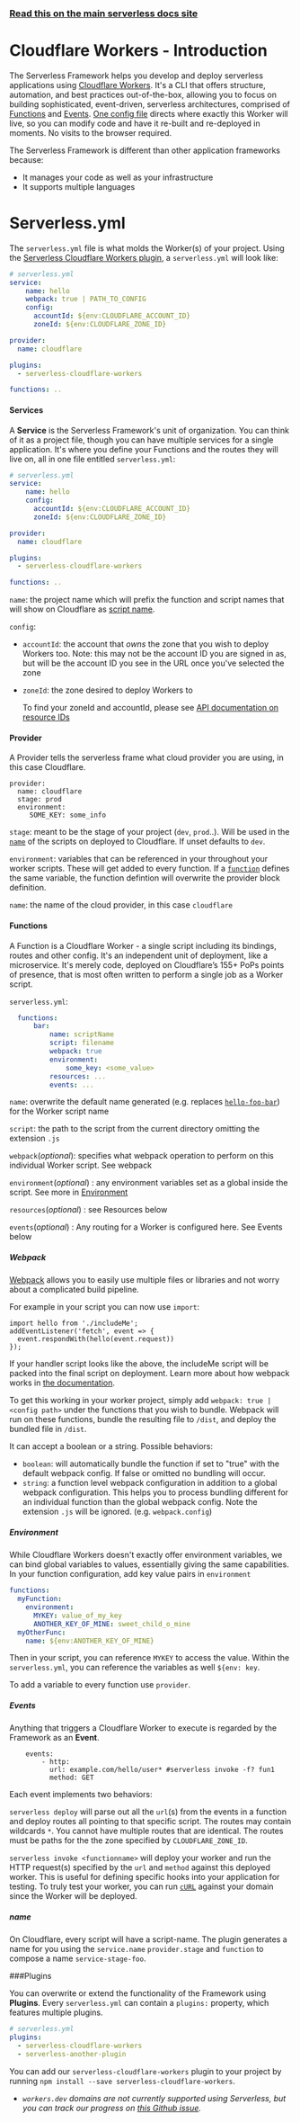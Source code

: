 <!--
title: Serverless Framework - Cloudflare Workers Guide - Introduction
menuText: Intro
menuOrder: 1
description: An introduction to using Cloudflare Workers with the Serverless Framework.
layout: Doc
-->

<!-- DOCS-SITE-LINK:START automatically generated  -->
### [Read this on the main serverless docs site](https://www.serverless.com/framework/docs/providers/cloudflare/guide/intro)
<!-- DOCS-SITE-LINK:END -->


# Cloudflare Workers - Introduction

The Serverless Framework helps you develop and deploy serverless applications using [Cloudflare Workers](https://www.cloudflare.com/products/cloudflare-workers/). It's a CLI that offers structure, automation, and best practices out-of-the-box, allowing you to focus on building sophisticated, event-driven, serverless architectures, comprised of [Functions](#functions) and [Events](#events).  [One config file](#serverlessyml) directs where exactly this Worker will live, so you can modify code and have it re-built and re-deployed in moments. No visits to the browser required.

The Serverless Framework is different than other application frameworks because:
* It manages your code as well as your infrastructure
* It supports multiple languages 

# Serverless.yml

The `serverless.yml` file is what molds the Worker(s) of your project. Using the [Serverless Cloudflare Workers plugin](https://github.com/cloudflare/serverless-cloudflare-workers), a `serverless.yml` will look like: 

```yml
# serverless.yml
service:
    name: hello
    webpack: true | PATH_TO_CONFIG
    config:
      accountId: ${env:CLOUDFLARE_ACCOUNT_ID}
      zoneId: ${env:CLOUDFLARE_ZONE_ID} 

provider:
  name: cloudflare

plugins:
  - serverless-cloudflare-workers

functions: ..
```

#### Services

A **Service** is the Serverless Framework's unit of organization. You can think of it as a project file, though you can have multiple services for a single application. It's where you define your Functions and the routes they will live on, all in one file entitled `serverless.yml`: 

```yml
# serverless.yml
service:
    name: hello
    config:
      accountId: ${env:CLOUDFLARE_ACCOUNT_ID}
      zoneId: ${env:CLOUDFLARE_ZONE_ID}

provider:
  name: cloudflare

plugins:
  - serverless-cloudflare-workers

functions: ..
```

`name`: the project name which will prefix the function and script names that will show on Cloudflare as [script name](#name).

`config`:

- `accountId`: the account that *owns* the zone that you wish to deploy Workers too. Note: this may not be the account ID you are signed in as, but will be the account ID you see in the URL once you've selected the zone

- `zoneId`: the zone desired to deploy Workers to

  To find your zoneId and accountId, please see [API documentation on resource IDs](https://api.cloudflare.com/#getting-started-resource-ids)

#### Provider 

A Provider tells the serverless frame what cloud provider you are using, in this case Cloudflare. 

```
provider:
  name: cloudflare
  stage: prod
  environment:
     SOME_KEY: some_info
```

`stage`: meant to be the stage of your project (`dev`, `prod`..). Will be used in the [`name`](#name) of the scripts on deployed to Cloudflare. If unset defaults to `dev`.

`environment`: variables that can be referenced in your throughout your worker scripts. These will get added to every function. If a [`function`](#function) defines the same variable, the function defintion will overwrite the provider block definition.

`name`: the name of the cloud provider, in this case `cloudflare`

#### Functions

A Function is a Cloudflare Worker - a single script including its bindings, routes and other config. It's an independent unit of deployment, like a microservice. It's merely code, deployed on Cloudflare’s 155+ PoPs points of presence, that is most often written to perform a single job as a Worker script.

 `serverless.yml`: 

```yml
  functions:
      bar:
          name: scriptName 
          script: filename
          webpack: true
          environment:
              some_key: <some_value>
          resources: ...
          events: ...
```

`name`: overwrite the default name generated (e.g. replaces [`hello-foo-bar`](#name)) for the Worker script name

`script`: the path to the script from the current directory omitting the extension `.js` 

`webpack`(*optional*): specifies what webpack operation to perform on this individual Worker script. See webpack

`environment`(*optional*) : any environment variables set as a global inside the script. See more in [Environment](#environment)

`resources`(*optional*) : see Resources below

`events`(*optional*) : Any routing for a Worker is configured here. See Events below

##### Webpack

[Webpack](https://webpack.js.org/) allows you to easily use multiple files or libraries and not worry about a complicated build pipeline.

For example in your script you can now use `import`:

```
import hello from './includeMe';
addEventListener('fetch', event => {
  event.respondWith(hello(event.request))
});
```

If your handler script looks like the above, the includeMe script will be packed into the final script on deployment. Learn more about how webpack works in [the documentation](https://webpack.js.org/concepts).

To get this working in your worker project, simply add `webpack: true | <config path>` under the functions that you wish to bundle. Webpack will run on these functions, bundle the resulting file to `/dist`, and deploy the bundled file in `/dist`.

It can accept a boolean or a string. Possible behaviors:

- `boolean`: will automatically bundle the function if set to "true" with the default webpack config. If false or omitted no bundling will occur.
- `string`:  a function level webpack configuration in addition to a global webpack configuration. This helps you to process bundling different for an individual function than the global webpack config. Note the extension `.js` will be ignored. (e.g. `webpack.config`)

##### Environment

While Cloudflare Workers doesn't exactly offer environment variables, we can bind global variables to values, essentially giving the same capabilities. In your function configuration, add key value pairs in `environment`

```yaml
functions:
  myFunction:
    environment:
      MYKEY: value_of_my_key
      ANOTHER_KEY_OF_MINE: sweet_child_o_mine
  myOtherFunc:
  	name: ${env:ANOTHER_KEY_OF_MINE}
```

Then in your script, you can reference `MYKEY` to access the value. Within the `serverless.yml`, you can reference the variables as well `${env: key`.

To add a variable to every function use `provider`.

##### Events

Anything that triggers a Cloudflare Worker to execute is regarded by the Framework as an **Event**. 

```
    events:
    	- http:
          url: example.com/hello/user* #serverless invoke -f? fun1 
          method: GET
```

Each event implements two behaviors:

 `serverless deploy` will parse out all the `url`(s) from the events in a function and deploy routes all pointing to that specific script. The routes may contain wildcards `*`. You cannot have multiple routes that are identical. The routes must be paths for the the zone specified by `CLOUDFLARE_ZONE_ID`.

 `serverless invoke <functionname>` will deploy your worker and run the HTTP request(s) specified by the `url` and `method` against this deployed worker. This is useful for defining specific hooks into your application for testing. To truly test your worker, you can run [`cURL`](https://curl.haxx.se/) against your domain since the Worker will be deployed.

##### name

On Cloudflare, every script will have a script-name. The plugin generates a name for you using the `service.name` `provider.stage` and `function` to compose a name `service-stage-foo`.

###Plugins

You can overwrite or extend the functionality of the Framework using **Plugins**.
Every `serverless.yml` can contain a `plugins:` property, which features multiple
plugins.

```yml
# serverless.yml
plugins:
  - serverless-cloudflare-workers
  - serverless-another-plugin
```

You can add our `serverless-cloudflare-workers` plugin to your project by running `npm install --save serverless-cloudflare-workers`.

* *`workers.dev` domains are not currently supported using Serverless, but you can track our progress on [this Github issue](https://github.com/cloudflare/serverless-cloudflare-workers/issues/36).*
